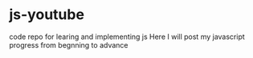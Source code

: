 # js-youtube
code repo for learing and implementing js 
Here I will post my javascript progress from begnning to advance
